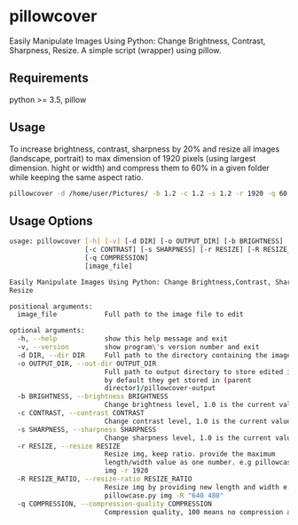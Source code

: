 # pillowcover
Easily Manipulate Images Using Python: Change Brightness, Contrast, Sharpness, Resize.
A simple script (wrapper) using pillow.

## Requirements
python >= 3.5, pillow

## Usage
To increase brightness, contrast, sharpness by 20% and resize all images (landscape, portrait)
to max dimension of 1920 pixels (using largest dimension. hight or width) and compress them to 60%
in a given folder while keeping the same aspect ratio.

``` bash
pillowcover -d /home/user/Pictures/ -b 1.2 -c 1.2 -s 1.2 -r 1920 -q 60
```

## Usage Options
``` bash
usage: pillowcover [-h] [-v] [-d DIR] [-o OUTPUT_DIR] [-b BRIGHTNESS]
                   [-c CONTRAST] [-s SHARPNESS] [-r RESIZE] [-R RESIZE_RATIO]
                   [-q COMPRESSION]
                   [image_file]

Easily Manipulate Images Using Python: Change Brightness,Contrast, Sharpness,
Resize

positional arguments:
  image_file            Full path to the image file to edit

optional arguments:
  -h, --help            show this help message and exit
  -v, --version         show program\'s version number and exit
  -d DIR, --dir DIR     Full path to the directory containing the image files
  -o OUTPUT_DIR, --out-dir OUTPUT_DIR
                        Full path to output directory to store edited images.
                        by default they get stored in (parent
                        director)/pillowcover-output
  -b BRIGHTNESS, --brightness BRIGHTNESS
                        Change brightness level, 1.0 is the current value
  -c CONTRAST, --contrast CONTRAST
                        Change contrast level, 1.0 is the current value
  -s SHARPNESS, --sharpness SHARPNESS
                        Change sharpness level, 1.0 is the current value
  -r RESIZE, --resize RESIZE
                        Resize img, keep ratio. provide the maximum
                        length/width value as one number. e.g pillowcase.py
                        img -r 1920
  -R RESIZE_RATIO, --resize-ratio RESIZE_RATIO
                        Resize img by providing new length and width e.g
                        pillowcase.py img -R "640 480"
  -q COMPRESSION, --compression-quality COMPRESSION
                        Compression quality, 100 means no compression at all


```
